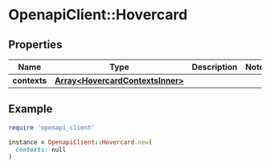# OpenapiClient::Hovercard

## Properties

| Name | Type | Description | Notes |
| ---- | ---- | ----------- | ----- |
| **contexts** | [**Array&lt;HovercardContextsInner&gt;**](HovercardContextsInner.md) |  |  |

## Example

```ruby
require 'openapi_client'

instance = OpenapiClient::Hovercard.new(
  contexts: null
)
```

